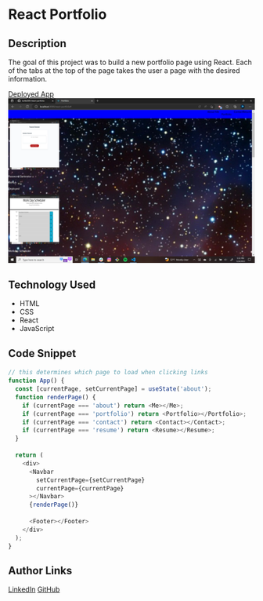 # React Portfolio

## Description

The goal of this project was to build a new portfolio page using React. Each of the tabs at the top of the page takes the user a page with the desired information.

[Deployed App](https://turtle2001.github.io/react-portfolio/)
![Site](./src/images/webpage.png)

## Technology Used

- HTML
- CSS
- React
- JavaScript

## Code Snippet

```JavaScript
// this determines which page to load when clicking links
function App() {
  const [currentPage, setCurrentPage] = useState('about');
  function renderPage() {
    if (currentPage === 'about') return <Me></Me>;
    if (currentPage === 'portfolio') return <Portfolio></Portfolio>;
    if (currentPage === 'contact') return <Contact></Contact>;
    if (currentPage === 'resume') return <Resume></Resume>;
  }

  return (
    <div>
      <Navbar
        setCurrentPage={setCurrentPage}
        currentPage={currentPage}
      ></Navbar>
      {renderPage()}

      <Footer></Footer>
    </div>
  );
}
```

## Author Links

[LinkedIn](https://www.linkedin.com/in/alexis-zaragoza-5baa51242/)
[GitHub](https://github.com/turtle2001)
